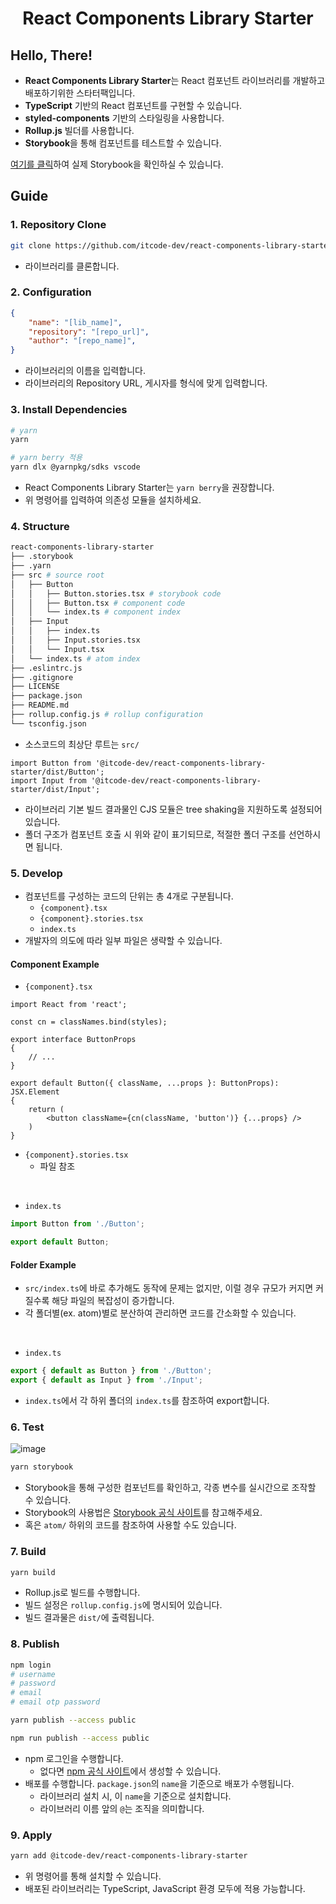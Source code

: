 <h1 align="center">React Components Library Starter</h1>

## Hello, There!

- **React Components Library Starter**는 React 컴포넌트 라이브러리를 개발하고 배포하기위한 스타터팩입니다.
- **TypeScript** 기반의 React 컴포넌트를 구현할 수 있습니다.
- **styled-components** 기반의 스타일링을 사용합니다.
- **Rollup.js** 빌더를 사용합니다.
- **Storybook**을 통해 컴포넌트를 테스트할 수 있습니다.

[여기를 클릭](https://project.itcode.dev/react-components-library-starter)하여 실제 Storybook을 확인하실 수 있습니다.

## Guide

### 1. Repository Clone

``` bash
git clone https://github.com/itcode-dev/react-components-library-starter [lib_name]
```

- 라이브러리를 클론합니다.

### 2. Configuration

``` json
{
	"name": "[lib_name]",
	"repository": "[repo_url]",
	"author": "[repo_name]",
}
```

- 라이브러리의 이름을 입력합니다.
- 라이브러리의 Repository URL, 게시자를 형식에 맞게 입력합니다.

### 3. Install Dependencies

``` bash
# yarn
yarn

# yarn berry 적용
yarn dlx @yarnpkg/sdks vscode
```

- React Components Library Starter는 `yarn berry`을 권장합니다.
- 위 명령어를 입력하여 의존성 모듈을 설치하세요.

### 4. Structure

``` bash
react-components-library-starter
├── .storybook
├── .yarn
├── src # source root
│	├── Button
│	│	├── Button.stories.tsx # storybook code
│	│	├── Button.tsx # component code
│	│	└── index.ts # component index
│	├── Input
│	│	├── index.ts
│	│	├── Input.stories.tsx
│	│	└── Input.tsx
│	└── index.ts # atom index
├── .eslintrc.js
├── .gitignore
├── LICENSE
├── package.json
├── README.md
├── rollup.config.js # rollup configuration
└── tsconfig.json
```

- 소스코드의 최상단 루트는 `src/`

``` tsx
import Button from '@itcode-dev/react-components-library-starter/dist/Button';
import Input from '@itcode-dev/react-components-library-starter/dist/Input';
```

- 라이브러리 기본 빌드 결과물인 CJS 모듈은 tree shaking을 지원하도록 설정되어있습니다.
- 폴더 구조가 컴포넌트 호출 시 위와 같이 표기되므로, 적절한 폴더 구조를 선언하시면 됩니다.

### 5. Develop

- 컴포넌트를 구성하는 코드의 단위는 총 4개로 구분됩니다.
  - `{component}.tsx`
  - `{component}.stories.tsx`
  - `index.ts`
- 개발자의 의도에 따라 일부 파일은 생략할 수 있습니다.

#### Component Example

- `{component}.tsx`

``` tsx
import React from 'react';

const cn = classNames.bind(styles);

export interface ButtonProps
{
	// ...
}

export default Button({ className, ...props }: ButtonProps): JSX.Element
{
	return (
		<button className={cn(className, 'button')} {...props} />
	)
}
```

- `{component}.stories.tsx`
  - 파일 참조

<br />

- `index.ts`

``` ts
import Button from './Button';

export default Button;
```

#### Folder Example

- `src/index.ts`에 바로 추가해도 동작에 문제는 없지만, 이럴 경우 규모가 커지면 커질수록 해당 파일의 복잡성이 증가합니다.
- 각 폴더별(ex. atom)별로 분산하여 관리하면 코드를 간소화할 수 있습니다.

<br />

- `index.ts`

``` ts
export { default as Button } from './Button';
export { default as Input } from './Input';
```

- `index.ts`에서 각 하위 폴더의 `index.ts`를 참조하여 export합니다.

### 6. Test

![image](https://user-images.githubusercontent.com/50317129/172433200-b4b72fe1-e99b-4105-84fe-43f606cf54ff.png)

``` bash
yarn storybook
```

- Storybook을 통해 구성한 컴포넌트를 확인하고, 각종 변수를 실시간으로 조작할 수 있습니다.
- Storybook의 사용법은 [Storybook 공식 사이트](https://storybook.js.org/tutorials/intro-to-storybook/react/ko/get-started/)를 참고해주세요.
- 혹은 `atom/` 하위의 코드를 참조하여 사용할 수도 있습니다.

### 7. Build

``` bash
yarn build
```

- Rollup.js로 빌드를 수행합니다.
- 빌드 설정은 `rollup.config.js`에 명시되어 있습니다.
- 빌드 결과물은 `dist/`에 출력됩니다.

### 8. Publish

``` bash
npm login
# username
# password
# email
# email otp password

yarn publish --access public

npm run publish --access public
```

- npm 로그인을 수행합니다.
  - 없다면 [npm 공식 사이트](https://www.npmjs.com/)에서 생성할 수 있습니다.
- 배포를 수행합니다. `package.json`의 `name`을 기준으로 배포가 수행됩니다.
  - 라이브러리 설치 시, 이 `name`을 기준으로 설치합니다.
  - 라이브러리 이름 앞의 `@`는 조직을 의미합니다.

### 9. Apply

``` bash
yarn add @itcode-dev/react-components-library-starter
```

- 위 명령어를 통해 설치할 수 있습니다.
- 배포된 라이브러리는 TypeScript, JavaScript 환경 모두에 적용 가능합니다.
